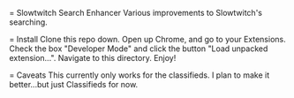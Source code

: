 = Slowtwitch Search Enhancer
Various improvements to Slowtwitch's searching.

= Install
Clone this repo down. Open up Chrome, and go to your Extensions. Check the box "Developer Mode" and click the button "Load unpacked extension...". Navigate to this directory. Enjoy!

= Caveats
This currently only works for the classifieds. I plan to make it better...but just Classifieds for now.